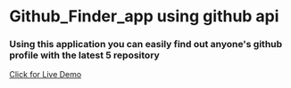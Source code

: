 # Github_Finder_app using github api

### Using this application you can easily find out anyone's github profile with the latest 5 repository

[Click for Live Demo](https://devsayan.tech/Github_Finder_app/)
